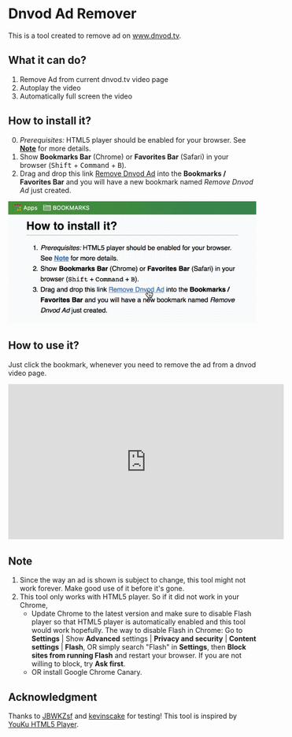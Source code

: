 # Dnvod Ad Remover
This is a tool created to remove ad on www.dnvod.tv.

## What it can do?

1. Remove Ad from current dnvod.tv video page
2. Autoplay the video
3. Automatically full screen the video
 
## How to install it?

0. *Prerequisites:* HTML5 player should be enabled for your browser. See **[Note](#Note)** for more details. 
1. Show **Bookmarks Bar** (Chrome) or **Favorites Bar** (Safari) in your browser (<kbd>Shift</kbd> + <kbd>Command</kbd> + <kbd>B</kbd>).
2. Drag and drop this link <a href="javascript:(function(){var p=document.getElementById('video').getElementsByTagName('video')[0];p.play();p.webkitRequestFullScreen();document.getElementsByClassName('HTML5-only')[0].removeChild(document.getElementsByClassName('ads-control')[0]);})();">Remove Dnvod Ad</a> into the **Bookmarks / Favorites Bar** and you will have a new bookmark named *Remove Dnvod Ad* just created.

![](install.gif)

## How to use it?

Just click the bookmark, whenever you need to remove the ad from a dnvod video page.

<iframe width="560" height="315" src="https://www.youtube.com/embed/fHzvfbwpcxU?rel=0" frameborder="0" allowfullscreen></iframe>



	
<a name="Note"></a>
## Note
1. Since the way an ad is shown is subject to change, this tool might not work forever. Make good use of it before it's gone.
2. This tool only works with HTML5 player. So if it did not work in your Chrome,
	- Update Chrome to the latest version and make sure to disable Flash player so that HTML5 player is automatically enabled and this tool would work hopefully. The way to disable Flash in Chrome: Go to **Settings** | Show **Advanced** settings | **Privacy and security** | **Content settings** | **Flash**, OR simply search "Flash" in **Settings**, then **Block sites from running Flash** and restart your browser. If you are not willing to block, try **Ask first**. 
	- OR install Google Chrome Canary.

## Acknowledgment
Thanks to [JBWKZsf](https://github.com/JBWKZsf) and [kevinscake](https://github.com/kevinscake) for testing!
This tool is inspired by [YouKu HTML5 Player](http://zythum.free.bg/youkuhtml5playerbookmark/). 
